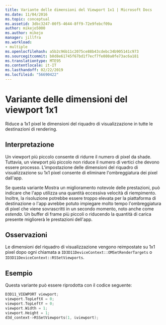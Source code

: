 ```yaml
---
title: Variante delle dimensioni del Viewport 1x1 | Microsoft Docs
ms.date: 11/04/2016
ms.topic: conceptual
ms.assetid: 3dbc3247-00f5-4644-8ff9-72e9febcf09a
author: mikejo5000
ms.author: mikejo
manager: jillfra
ms.workload:
- multiple
ms.openlocfilehash: a5b2c96b11c2075ce88b43cdebc34b905141c973
ms.sourcegitcommit: b0d8e61745f67bd1f7ecf7fe080a0fe73ac6a181
ms.translationtype: MTE95
ms.contentlocale: it-IT
ms.lasthandoff: 02/22/2019
ms.locfileid: "56690422"
---
```

# <a name="1x1-viewport-size-variant"></a>Variante delle dimensioni del viewport 1x1
Riduce a 1x1 pixel le dimensioni del riquadro di visualizzazione in tutte le destinazioni di rendering.

## <a name="interpretation"></a>Interpretazione
 Un viewport più piccolo consente di ridurre il numero di pixel da shade. Tuttavia, un viewport più piccolo non riduce il numero di vertici che devono essere processo. L'impostazione delle dimensioni del riquadro di visualizzazione su 1x1 pixel consente di eliminare l'ombreggiatura dei pixel dall'app.

 Se questa variante Mostra un miglioramento notevole delle prestazioni, può indicare che l'app utilizza una quantità eccessiva velocità di riempimento. Inoltre, la risoluzione potrebbe essere troppo elevata per la piattaforma di destinazione o l'app avrebbe potuto impiegare molto tempo l'ombreggiatura di pixel che viene sovrascritti in un secondo momento, noto anche come *estenda*. Un buffer di frame più piccoli o riducendo la quantità di carica presente migliorerà le prestazioni dell'app.

## <a name="remarks"></a>Osservazioni
 Le dimensioni del riquadro di visualizzazione vengono reimpostate su 1x1 pixel dopo ogni chiamata a `ID3D11DeviceContext::OMSetRenderTargets` o `ID3D11DeviceContext::RSSetViewports`.

## <a name="example"></a>Esempio
 Questa variante può essere riprodotta con il codice seguente:

```cpp
D3D11_VIEWPORT viewport;
viewport.TopLeftX = 0;
viewport.TopLeftY = 0;
viewport.Width = 1;
viewport.Height = 1;
d3d_context->RSSetViewports(1, &viewport);
```
